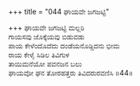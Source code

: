 +++
title = "044 ಘಾಯವೇ ಜಗಜಟ್ಟಿ"

+++
ಘಾಯವೇ ಜಗಜಟ್ಟಿ ಮಲ್ಲರಿ  
ಗಾಯಸವು ಜೊಕ್ಕೆಯವು ಬಿಡುವಡು  
ಪಾಯ ಕೇಳೆಂದೊದೆದು ದಂಡೆಯನೊಡ್ಡಿದನು ಭೀಮ  
ರಾಯ ಕೇಳೈ ಸಿಡಿಲ ತಿವಿಗುಳ  
ತಾಯಿಮನೆಯೋ ಪವನಜನ ಬಲು  
ಘಾಯವೋ ಘನ ತೋರಹತ್ತರು ತಿವಿದರುರವಣಿಸಿ      ॥44॥